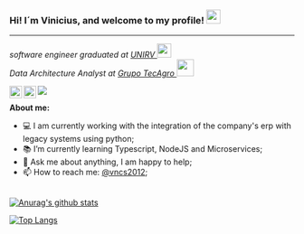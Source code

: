 ### Hi! I´m Vinicius, and welcome to my profile! <img src="https://media.giphy.com/media/hvRJCLFzcasrR4ia7z/giphy.gif" width="25px">
<hr>

<p><em>software engineer graduated at <a target="_blank" href="http://www.unirv.edu.br/">UNIRV </a><img src="https://media2.giphy.com/media/SUEN0j6R09jeEriEWr/giphy.gif?cid=ecf05e47f4f5jrf5a45vtjw830ten75mii34yk8rc7h099mv&rid=giphy.gif" width="25"></br>
Data Architecture Analyst at <a target="_blank" href="https://www.tecagro.com/" >Grupo TecAgro </a><img src="https://media.giphy.com/media/WUlplcMpOCEmTGBtBW/giphy.gif" width="30"> 
</em></p>

<a href="https://www.linkedin.com/in/vncs/">
  <img align="left" alt="Beatriz's LinkdeIN" width="22px" src="https://cdn.jsdelivr.net/npm/simple-icons@v3/icons/linkedin.svg" />
</a>

<a href="https://www.instagram.com/vini_cmiranda/">
  <img align="left" alt="Vncs's Instagram" width="22px" src="https://cdn.jsdelivr.net/npm/simple-icons@v3/icons/instagram.svg" />
</a>

![](https://visitor-badge.glitch.me/badge?page_id=vncs2012.vncs2012)

**About me:**

- 💻 I am currently working with the integration of the company's erp with legacy systems using python;
- 📚 I’m currently learning Typescript, NodeJS and Microservices; 
- 💬 Ask me about anything, I am happy to help;
- 📫 How to reach me: [@vncs2012](https://www.linkedin.com/in/vncs/);

<br/>[![Anurag's github stats](https://github-readme-stats.vercel.app/api?username=vncs2012&count_private=true&count_private=true&theme=tokyonight)](https://github.com/anuraghazra/github-readme-stats)

[![Top Langs](https://github-readme-stats.vercel.app/api/top-langs/?username=vncs2012&layout=compact&theme=tokyonight)](https://github.com/anuraghazra/github-readme-stats)
